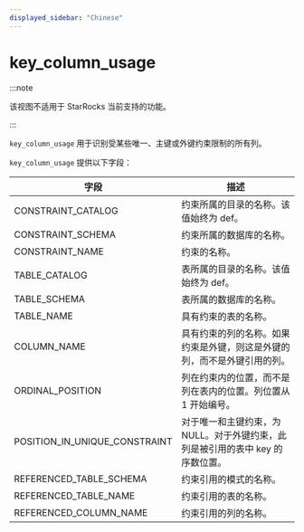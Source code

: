 ```yaml
---
displayed_sidebar: "Chinese"
---
```


# key_column_usage

:::note

该视图不适用于 StarRocks 当前支持的功能。

:::

`key_column_usage` 用于识别受某些唯一、主键或外键约束限制的所有列。

`key_column_usage` 提供以下字段：

| 字段                          | 描述                                                         |
| ----------------------------- | ------------------------------------------------------------ |
| CONSTRAINT_CATALOG            | 约束所属的目录的名称。该值始终为 def。                       |
| CONSTRAINT_SCHEMA             | 约束所属的数据库的名称。                                     |
| CONSTRAINT_NAME               | 约束的名称。                                                 |
| TABLE_CATALOG                 | 表所属的目录的名称。该值始终为 def。                         |
| TABLE_SCHEMA                  | 表所属的数据库的名称。                                       |
| TABLE_NAME                    | 具有约束的表的名称。                                         |
| COLUMN_NAME                   | 具有约束的列的名称。如果约束是外键，则这是外键的列，而不是外键引用的列。 |
| ORDINAL_POSITION              | 列在约束内的位置，而不是列在表内的位置。列位置从 1 开始编号。 |
| POSITION_IN_UNIQUE_CONSTRAINT | 对于唯一和主键约束，为 NULL。对于外键约束，此列是被引用的表中 key 的序数位置。 |
| REFERENCED_TABLE_SCHEMA       | 约束引用的模式的名称。                                       |
| REFERENCED_TABLE_NAME         | 约束引用的表的名称。                                         |
| REFERENCED_COLUMN_NAME        | 约束引用的列的名称。                                         |
